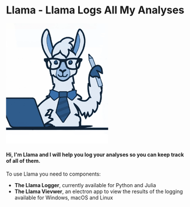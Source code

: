 # Llama - Llama Logs All My Analyses


<img src="icon/llama.png" width="280">

#### Hi, I'm Llama and I will help you log your analyses so you can keep track of all of them.

To use Llama you need to components: 
 - **The Llama Logger**, currently available for Python and Julia
 - **The Llama Vievwer**, an electron app to view the results of the logging available for Windows, macOS and Linux
